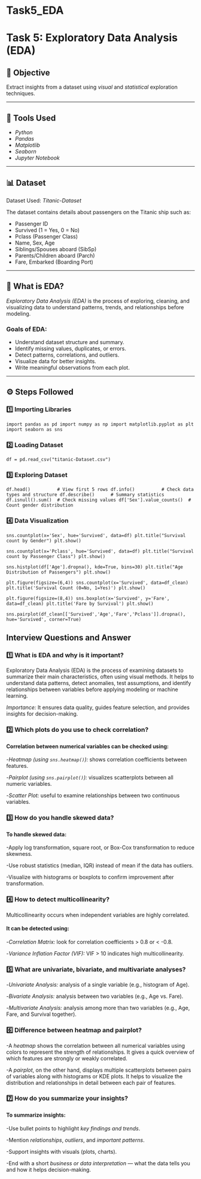 # Task5_EDA
# Task 5: Exploratory Data Analysis (EDA)

## 🎯 Objective
Extract insights from a dataset using *visual* and *statistical* exploration techniques.

---

## 🧰 Tools Used
- *Python*
- *Pandas*
- *Matplotlib*
- *Seaborn*
- *Jupyter Notebook*

---

## 📊 Dataset
Dataset Used: *Titanic-Dataset*  

The dataset contains details about passengers on the Titanic ship such as:
- Passenger ID  
- Survived (1 = Yes, 0 = No)  
- Pclass (Passenger Class)  
- Name, Sex, Age  
- Siblings/Spouses aboard (SibSp)  
- Parents/Children aboard (Parch)  
- Fare, Embarked (Boarding Port)

---

## 🧠 What is EDA?
*Exploratory Data Analysis (EDA)* is the process of exploring, cleaning, and visualizing data to understand patterns, trends, and relationships before modeling.

### Goals of EDA:
- Understand dataset structure and summary.
- Identify missing values, duplicates, or errors.
- Detect patterns, correlations, and outliers.
- Visualize data for better insights.
- Write meaningful observations from each plot.

---

## ⚙️ Steps Followed

### 1️⃣ Importing Libraries

`import pandas as pd
import numpy as np
import matplotlib.pyplot as plt
import seaborn as sns`

### 2️⃣ Loading Dataset

`df = pd.read_csv("titanic-Dataset.csv")`

### 3️⃣ Exploring Dataset

`df.head()          # View first 5 rows
df.info()          # Check data types and structure
df.describe()      # Summary statistics
df.isnull().sum()  # Check missing values
df['Sex'].value_counts()  # Count gender distribution`

### 4️⃣ Data Visualization

`sns.countplot(x='Sex', hue='Survived', data=df)
plt.title("Survival count by Gender")
plt.show()`

`sns.countplot(x='Pclass', hue='Survived', data=df)
plt.title("Survival count by Passenger Class")
plt.show()`

`sns.histplot(df['Age'].dropna(), kde=True, bins=30)
plt.title("Age Distribution of Passengers")
plt.show()`

`plt.figure(figsize=(6,4))
sns.countplot(x='Survived', data=df_clean)
plt.title('Survival Count (0=No, 1=Yes)')
plt.show()`

`plt.figure(figsize=(8,4))
sns.boxplot(x='Survived', y='Fare', data=df_clean)
plt.title('Fare by Survival')
plt.show()`

`sns.pairplot(df_clean[['Survived','Age','Fare','Pclass']].dropna(), hue='Survived', corner=True)`

## Interview Questions and Answer


### 1️⃣ What is EDA and why is it important?

Exploratory Data Analysis (EDA) is the process of examining datasets to summarize their main characteristics, often using visual methods.
It helps to understand data patterns, detect anomalies, test assumptions, and identify relationships between variables before applying modeling or machine learning.

*Importance:* It ensures data quality, guides feature selection, and provides insights for decision-making.

### 2️⃣ Which plots do you use to check correlation?

#### Correlation between numerical variables can be checked using:

-*Heatmap (using `sns.heatmap()`):* shows correlation coefficients between features.

-*Pairplot (using `sns.pairplot()`):* visualizes scatterplots between all numeric variables.

-*Scatter Plot:* useful to examine relationships between two continuous variables.

### 3️⃣ How do you handle skewed data?

#### To handle skewed data:

-Apply log transformation, square root, or Box-Cox transformation to reduce skewness.

-Use robust statistics (median, IQR) instead of mean if the data has outliers.

-Visualize with histograms or boxplots to confirm improvement after transformation.

### 4️⃣ How to detect multicollinearity?

Multicollinearity occurs when independent variables are highly correlated.
#### It can be detected using:

-*Correlation Matrix:* look for correlation coefficients > 0.8 or < -0.8.

-*Variance Inflation Factor (VIF):* VIF > 10 indicates high multicollinearity.

### 5️⃣ What are univariate, bivariate, and multivariate analyses?

-*Univariate Analysis:* analysis of a single variable (e.g., histogram of Age).

-*Bivariate Analysis:* analysis between two variables (e.g., Age vs. Fare).

-*Multivariate Analysis:* analysis among more than two variables (e.g., Age, Fare, and Survival together).

### 6️⃣ Difference between heatmap and pairplot?

-A *heatmap* shows the correlation between all numerical variables using colors to represent the strength of relationships.
It gives a quick overview of which features are strongly or weakly correlated.

-A *pairplot*, on the other hand, displays multiple scatterplots between pairs of variables along with histograms or KDE plots.
It helps to visualize the distribution and relationships in detail between each pair of features.

### 7️⃣ How do you summarize your insights?

#### To summarize insights:

-Use bullet points to highlight *key findings and trends*.

-Mention *relationships*, *outliers*, and *important patterns*.

-Support insights with visuals (plots, charts).

-End with a short *business or data interpretation* — what the data tells you and how it helps decision-making.
